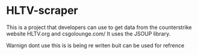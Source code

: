 # HLTV-scraper
This is a project that developers can use to get data from the counterstrike website HLTV.org and csgolounge.com/
It uses the JSOUP library.


Warnign dont use this is is being re writen buit can be used for refrence

